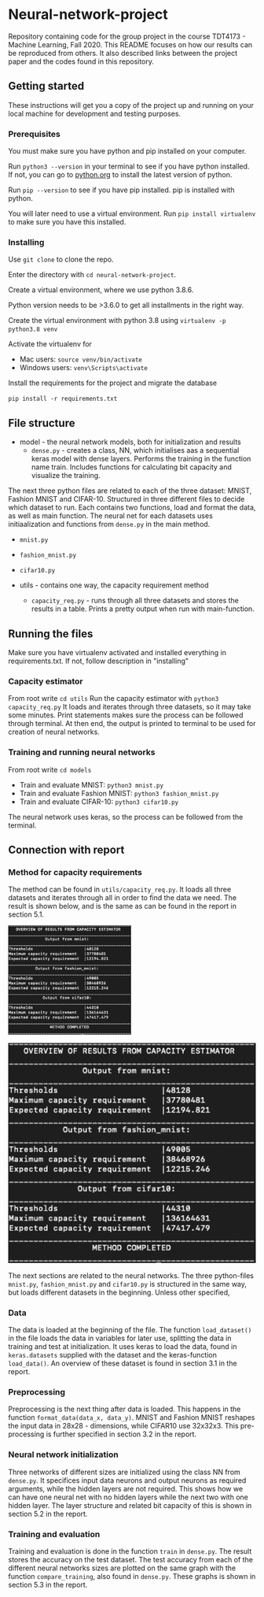# Neural-network-project
Repository containing code for the group project in the course TDT4173 - Machine Learning, Fall 2020. This README focuses on how our results can be reproduced from others. It also described links between the project paper and the codes found in this repository.

## Getting started

These instructions will get you a copy of the project up and running on your local machine for development and testing purposes.

### Prerequisites

You must make sure you have python and pip installed on your computer.

Run `python3 --version` in your terminal to see if you have python installed.
If not, you can go to [python.org](https://www.python.org/downloads/) to install the latest version of python.

Run `pip --version` to see if you have pip installed. pip is installed with python.

You will later need to use a virtual environment. 
Run `pip install virtualenv` to make sure you have this installed. 

### Installing

Use `git clone` to clone the repo.

Enter the directory with `cd neural-network-project`.

Create a virtual environment, where we use python 3.8.6.

Python version needs to be >3.6.0 to get all installments in the right way.

Create the virtual environment with python 3.8 using `virtualenv -p python3.8 venv`

Activate the virtualenv for
- Mac users: `source venv/bin/activate`
- Windows users: `venv\Scripts\activate`

Install the requirements for the project and migrate the database

`pip install -r requirements.txt`


## File structure

* model - the neural network models, both for initialization and results
  * `dense.py` - creates a class, NN, which initialises aas a sequential keras model with dense layers. Performs the training in the function name train. Includes functions for calculating bit capacity and visualize the training. 

The next three python files are related to each of the three dataset: MNIST, Fashion MNIST and CIFAR-10. Structured in three different files to decide which dataset to run.
Each contains two functions, load and format the data, as well as main function. The neural net for each datasets uses initiaalization and functions from `dense.py` in the main method.
  * `mnist.py`
  * `fashion_mnist.py`
  * `cifar10.py`

* utils - contains one way, the capacity requirement method
   * `capacity_req.py` - runs through all three datasets and stores the results in a table. Prints a pretty output when run with main-function. 

## Running the files

Make sure you have virtualenv activated and installed everything in requirements.txt. If not, follow description in "installing"

### Capacity estimator
From root write `cd utils`
Run the capacity estimator with `python3 capacity_req.py`
It loads and iterates through three datasets, so it may take some minutes. Print statements makes sure the process can be followed through terminal. At then end, the output is printed to terminal to be used for creation of neural networks.

### Training and running neural networks
From root write `cd models`
* Train and evaluate MNIST: `python3 mnist.py`
* Train and evaluate Fashion MNIST: `python3 fashion_mnist.py`
* Train and evaluate CIFAR-10: `python3 cifar10.py`

The neural network uses keras, so the process can be followed from the terminal.

## Connection with report

### Method for capacity requirements

The method can be found in `utils/capacity_req.py`. It loads all three datasets and iterates through all in order to find the data we need. The result is shown below, and is the same as can be found in the report in section 5.1.

<img src=https://github.com/ProBlxst-Learning/neural-network-project/blob/main/img/capacity_req_output.png width="250" />

![Output from capacity estimator](/img/capacity_req_output.png)

The next sections are related to the neural networks. The three python-files `mnist.py`, `fashion_mnist.py` and `cifar10.py` is structured in the same way, but loads different datasets in the beginning. Unless other specified, 

### Data
The data is loaded at the beginning of the file. The function `load_dataset()` in the file loads the data in variables for later use, splitting the data in training and test at initialization. It uses keras to load the data, found in `keras.datasets` supplied with the dataset and the keras-function `load_data()`. An overview of these dataset is found in section 3.1 in the report.

### Preprocessing
Preprocessing is the next thing after data is loaded. This happens in the function `format_data(data_x, data_y)`. MNIST and Fashion MNIST reshapes the input data in 28x28 - dimensions, while CIFAR10 use 32x32x3. This pre-processing is further specified in section 3.2 in the report.

### Neural network initialization
Three networks of different sizes are initialized using the class NN from `dense.py`. It specifices input data neurons and output neurons as required arguments, while the hidden layers are not required. This shows how we can have one neural net with no hidden layers while the next two with one hidden layer. The layer structure and related bit capacity of this is shown in section 5.2 in the report.

### Training and evaluation

Training and evaluation is done in the function `train` in `dense.py`. The result stores the accuracy on the test dataset. The test accuracy from each of the different neural networks sizes are plotted on the same graph with the function `compare_training`, also found in `dense.py`. These graphs is shown in section 5.3 in the report.

